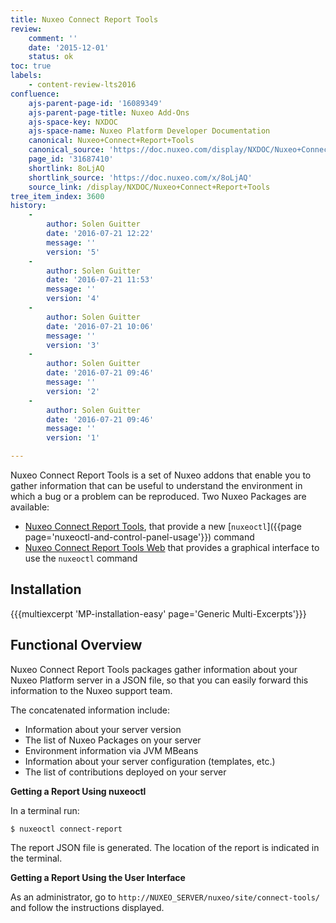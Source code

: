 ```yaml
---
title: Nuxeo Connect Report Tools
review:
    comment: ''
    date: '2015-12-01'
    status: ok
toc: true
labels:
    - content-review-lts2016
confluence:
    ajs-parent-page-id: '16089349'
    ajs-parent-page-title: Nuxeo Add-Ons
    ajs-space-key: NXDOC
    ajs-space-name: Nuxeo Platform Developer Documentation
    canonical: Nuxeo+Connect+Report+Tools
    canonical_source: 'https://doc.nuxeo.com/display/NXDOC/Nuxeo+Connect+Report+Tools'
    page_id: '31687410'
    shortlink: 8oLjAQ
    shortlink_source: 'https://doc.nuxeo.com/x/8oLjAQ'
    source_link: /display/NXDOC/Nuxeo+Connect+Report+Tools
tree_item_index: 3600
history:
    -
        author: Solen Guitter
        date: '2016-07-21 12:22'
        message: ''
        version: '5'
    -
        author: Solen Guitter
        date: '2016-07-21 11:53'
        message: ''
        version: '4'
    -
        author: Solen Guitter
        date: '2016-07-21 10:06'
        message: ''
        version: '3'
    -
        author: Solen Guitter
        date: '2016-07-21 09:46'
        message: ''
        version: '2'
    -
        author: Solen Guitter
        date: '2016-07-21 09:46'
        message: ''
        version: '1'

---
```

Nuxeo Connect Report Tools is a set of Nuxeo addons that enable you to gather information that can be useful to understand the environment in which a bug or a problem can be reproduced. Two Nuxeo Packages are available:

*   [Nuxeo Connect Report Tools](https://connect.nuxeo.com/nuxeo/site/marketplace/package/nuxeo-connect-tools-report), that provide a new [`nuxeoctl`]({{page page='nuxeoctl-and-control-panel-usage'}}) command
*   [Nuxeo Connect Report Tools Web](https://connect.nuxeo.com/nuxeo/site/marketplace/package/nuxeo-connect-tools-report-web) that provides a graphical interface to use the `nuxeoctl` command

## Installation

{{{multiexcerpt 'MP-installation-easy' page='Generic Multi-Excerpts'}}}

## Functional Overview

Nuxeo Connect Report Tools packages gather information about your Nuxeo Platform server in a JSON file, so that you can easily forward this information to the Nuxeo support team.

The concatenated information include:

*   Information about your server version
*   The list of Nuxeo Packages on your server
*   Environment information via JVM MBeans
*   Information about your server configuration (templates, etc.)
*   The list of contributions deployed on your server

**Getting a Report Using nuxeoctl**

In a terminal run:

```
$ nuxeoctl connect-report
```

The report JSON file is generated. The location of the report is indicated in the terminal.

**Getting a Report Using the User Interface**

As an administrator, go to&nbsp;`http://NUXEO_SERVER/nuxeo/site/connect-tools/` and follow the instructions displayed.
